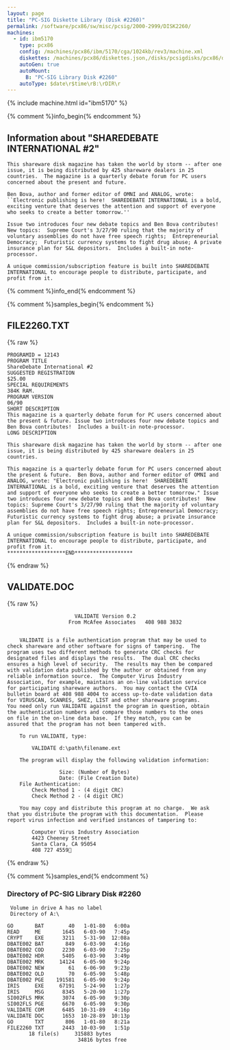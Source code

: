 ```yaml
---
layout: page
title: "PC-SIG Diskette Library (Disk #2260)"
permalink: /software/pcx86/sw/misc/pcsig/2000-2999/DISK2260/
machines:
  - id: ibm5170
    type: pcx86
    config: /machines/pcx86/ibm/5170/cga/1024kb/rev3/machine.xml
    diskettes: /machines/pcx86/diskettes.json,/disks/pcsigdisks/pcx86/diskettes.json
    autoGen: true
    autoMount:
      B: "PC-SIG Library Disk #2260"
    autoType: $date\r$time\rB:\rDIR\r
---
```


{% include machine.html id="ibm5170" %}

{% comment %}info_begin{% endcomment %}

## Information about "SHAREDEBATE INTERNATIONAL #2"

    This shareware disk magazine has taken the world by storm -- after one
    issue, it is being distributed by 425 shareware dealers in 25
    countries.  The magazine is a quarterly debate forum for PC users
    concerned about the present and future.
    
    Ben Bova, author and former editor of OMNI and ANALOG, wrote:
    ``Electronic publishing is here!  SHAREDEBATE INTERNATIONAL is a bold,
    exciting venture that deserves the attention and support of everyone
    who seeks to create a better tomorrow.''
    
    Issue two introduces four new debate topics and Ben Bova contributes!
    New topics:  Supreme Court's 3/27/90 ruling that the majority of
    voluntary assemblies do not have free speech rights;  Entrepreneurial
    Democracy;  Futuristic currency systems to fight drug abuse; A private
    insurance plan for S&L depositors.  Includes a built-in note-
    processor.
    
    A unique commission/subscription feature is built into SHAREDEBATE
    INTERNATIONAL to encourage people to distribute, participate, and
    profit from it.
{% comment %}info_end{% endcomment %}

{% comment %}samples_begin{% endcomment %}

## FILE2260.TXT

{% raw %}
```
PROGRAMID = 12143                                                       
PROGRAM TITLE                                                           
ShareDebate International #2                                            
SUGGESTED REGISTRATION                                                  
$25.00                                                                  
SPECIAL REQUIREMENTS                                                    
384K RAM.                                                               
PROGRAM VERSION                                                         
06/90                                                                   
SHORT DESCRIPTION                                                       
This magazine is a quarterly debate forum for PC users concerned about  
the present & future. Issue two introduces four new debate topics and   
Ben Bova contributes!  Includes a built-in note-processor.              
LONG DESCRIPTION                                                        
                                                                        
This shareware disk magazine has taken the world by storm -- after one  
issue, it is being distributed by 425 shareware dealers in 25 countries.
                                                                        
This magazine is a quarterly debate forum for PC users concerned about  
the present & future.  Ben Bova, author and former editor of OMNI and   
ANALOG, wrote: "Electronic publishing is here!  SHAREDEBATE             
INTERNATIONAL is a bold, exciting venture that deserves the attention   
and support of everyone who seeks to create a better tomorrow." Issue   
two introduces four new debate topics and Ben Bova contributes!  New    
topics: Supreme Court's 3/27/90 ruling that the majority of voluntary   
assemblies do not have free speech rights; Entrepreneurial Democracy;   
Futuristic currency systems to fight drug abuse; a private insurance    
plan for S&L depositors.  Includes a built-in note-processor.           
                                                                        
A unique commission/subscription feature is built into SHAREDEBATE      
INTERNATIONAL to encourage people to distribute, participate, and       
profit from it.                                                         
*******************END*******************                               
```
{% endraw %}

## VALIDATE.DOC

{% raw %}
```
                      VALIDATE Version 0.2
					From McAfee Associates   408 988 3832


	VALIDATE is a file authentication program that may be used to
check shareware and other software for signs of tampering.  The
program uses two different methods to generate CRC checks for
designated files and displays the results.  The dual CRC checks
ensures a high level of security.  The results may then be compared
with validation data published by the author or obtained from any
reliable information source.  The Computer Virus Industry
Association, for example, maintains an on-line validation service
for participating shareware authors.  You may contact the CVIA
bulletin board at 408 988 4004 to access up-to-date validation data
for VIRUSCAN, SCANRES, SHEZ, LIST and other shareware programs. 
You need only run VALIDATE against the program in question, obtain
the authentication numbers and compare those numbers to the ones
on file in the on-line data base.  If they match, you can be
assured that the program has not been tampered with. 

	To run VALIDATE, type:

		VALIDATE d:\path\filename.ext

	The program will display the following validation information:

			     Size: (Number of Bytes)
			     Date: (File Creation Date)
	File Authentication:
		Check Method 1 - (4 digit CRC)
		Check Method 2 - (4 digit CRC)

	You may copy and distribute this program at no charge.  We ask
that you distribute the program with this documentation.  Please
report virus infection and verified instances of tampering to:

		Computer Virus Industry Association
		4423 Cheeney Street
		Santa Clara, CA 95054
		408 727 4559
```
{% endraw %}

{% comment %}samples_end{% endcomment %}

### Directory of PC-SIG Library Disk #2260

     Volume in drive A has no label
     Directory of A:\

    GO       BAT        40   1-01-80   6:00a
    READ     ME       1645   6-03-90   7:45p
    CRYPT    EXE      3211   5-31-90  12:08a
    DBATE002 BAT       849   6-03-90   4:16p
    DBATE002 COD      2230   6-03-90   7:25p
    DBATE002 HDR      5405   6-03-90   3:49p
    DBATE002 MRK     14124   6-05-90   9:24p
    DBATE002 NEW        61   6-06-90   9:23p
    DBATE002 OLD        70   6-05-90   5:48p
    DBATE002 PGE    191581   6-05-90   9:24p
    IRIS     EXE     67191   5-24-90   1:27p
    IRIS     MSG      8345   5-20-90   1:27p
    SI002FLS MRK      3074   6-05-90   9:30p
    SI002FLS PGE      6670   6-05-90   9:30p
    VALIDATE COM      6485  10-31-89   4:16p
    VALIDATE DOC      1653  10-28-89  10:13p
    GO       TXT       806   1-01-80   8:21a
    FILE2260 TXT      2443  10-03-90   1:51p
           18 file(s)     315883 bytes
                           34816 bytes free
